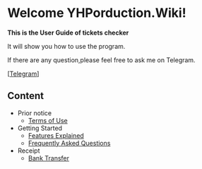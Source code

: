 # Welcome YHPorduction.Wiki!

**This is the User Guide of tickets checker**

It will show you how to use the program.

If there are any question,please feel free to ask me on Telegram.

[[Telegram](https://t.me/yzfung)]

## Content
- Prior notice   
	- [Terms of Use](PriorNotice/TermsofUse.md)
- Getting Started
	- [Features Explained](GettingStarted/Features.md)
	- [Frequently Asked Questions](GettingStarted/FrequentlyAskedQuestions.md)
- Receipt
	- [Bank Transfer](Other/BankTransfer.md)

